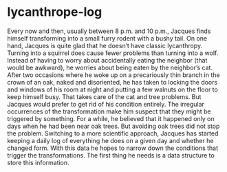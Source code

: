# lycanthrope-log
Every now and then, usually between 8 p.m. and 10 p.m., Jacques finds himself transforming into a small furry rodent with a bushy tail. On one hand, Jacques is quite glad that he doesn’t have classic lycanthropy. Turning into a squirrel does cause fewer problems than turning into a wolf. Instead of having to worry about accidentally eating the neighbor (that would be awkward), he worries about being eaten by the neighbor’s cat. After two occasions where he woke up on a precariously thin branch in the crown of an oak, naked and disoriented, he has taken to locking the doors and windows of his room at night and putting a few walnuts on the floor to keep himself busy. That takes care of the cat and tree problems. But Jacques would prefer to get rid of his condition entirely. The irregular occurrences of the transformation make him suspect that they might be triggered by something. For a while, he believed that it happened only on days when he had been near oak trees. But avoiding oak trees did not stop the problem. Switching to a more scientific approach, Jacques has started keeping a daily log of everything he does on a given day and whether he changed form. With this data he hopes to narrow down the conditions that trigger the transformations. The first thing he needs is a data structure to store this information.
